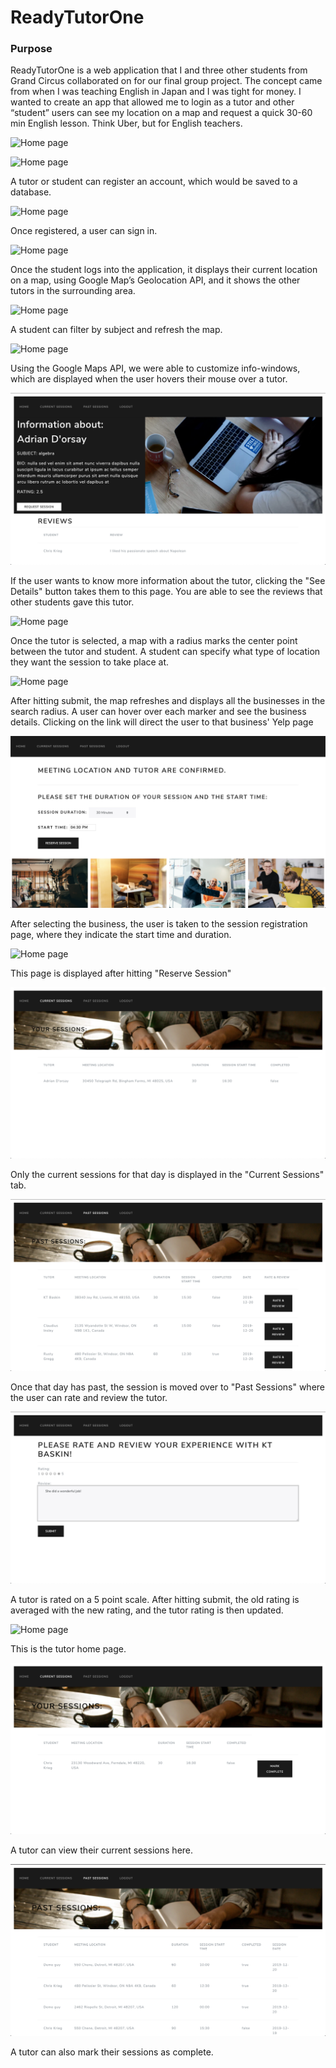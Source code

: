# ReadyTutorOne

### Purpose

ReadyTutorOne is a web application that I and three other students from Grand Circus collaborated on for our final group project. 
The concept came from when I was teaching English in Japan and I was tight for money. 
I wanted to create an app that allowed me to login as a tutor and other “student” users can see my location on a map and request a quick 30-60 min English lesson. 
Think Uber, but for English teachers.

![Home page](Screenshots/home.png)

![Home page](Screenshots/home_register.png)

A tutor or student can register an account, which would be saved to a database.

![Home page](Screenshots/home_sign_in.png)

Once registered, a user can sign in.

![Home page](Screenshots/student_home.png)

Once the student logs into the application, it displays their current location on a map, using Google Map’s Geolocation API, and it shows the other tutors in the surrounding area.

![Home page](Screenshots/student_filter.png)

A student can filter by subject and refresh the map.

![Home page](Screenshots/tutor_info_window.png)

Using the Google Maps API, we were able to customize info-windows, which are displayed when the user hovers their mouse over a tutor.

![Home page](Screenshots/tutor_details.png)

If the user wants to know more information about the tutor, clicking the "See Details" button takes them to this page.
You are able to see the reviews that other students gave this tutor.

![Home page](Screenshots/business_radius.png)

Once the tutor is selected, a map with a radius marks the center point between the tutor and student.
A student can specify what type of location they want the session to take place at. 

![Home page](Screenshots/business_info_window.png)

After hitting submit, the map refreshes and displays all the businesses in the search radius.
A user can hover over each marker and see the business details. 
Clicking on the link will direct the user to that business' Yelp page

![Home page](Screenshots/student_register.png)

After selecting the business, the user is taken to the session registration page, where they indicate the start time and duration.

![Home page](Screenshots/session_confirm.png)

This page is displayed after hitting "Reserve Session"

![Home page](Screenshots/student_current_sess.png)

Only the current sessions for that day is displayed in the "Current Sessions" tab.

![Home page](Screenshots/student_past_sess.png)

Once that day has past, the session is moved over to "Past Sessions" where the user can rate and review the tutor.

![Home page](Screenshots/rate_review.png)

A tutor is rated on a 5 point scale. 
After hitting submit, the old rating is averaged with the new rating, and the tutor rating is then updated.

![Home page](Screenshots/tutor_home.png)

This is the tutor home page.

![Home page](Screenshots/tutor_current_sess.png)

A tutor can view their current sessions here.

![Home page](Screenshots/tutor_past_sess.png)

A tutor can also mark their sessions as complete.
